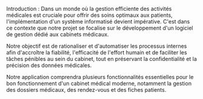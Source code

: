 Introduction :
Dans un monde où la gestion efficiente des activités médicales est cruciale pour offrir des soins optimaux aux patients, l'implémentation d'un système informatisé devient impérative. C'est dans ce contexte que notre projet se focalise sur le développement d'un logiciel de gestion dédié aux cabinets médicaux. 

Notre objectif est de rationaliser et d'automatiser les processus internes afin d'accroître la fiabilité, l'efficacité de l'effort humain et de faciliter les tâches pénibles au sein du cabinet, tout en préservant la confidentialité et la précision des données médicales.

Notre application comprendra plusieurs fonctionnalités essentielles pour le bon fonctionnement d'un cabinet médical moderne, notamment la gestion des dossiers médicaux, des rendez-vous et des fiches patients.
